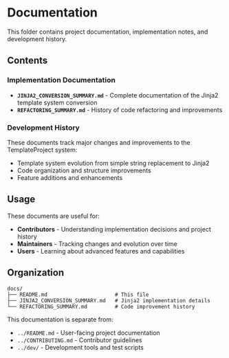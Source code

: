 # Documentation

This folder contains project documentation, implementation notes, and development history.

## Contents

### Implementation Documentation
- **`JINJA2_CONVERSION_SUMMARY.md`** - Complete documentation of the Jinja2 template system conversion
- **`REFACTORING_SUMMARY.md`** - History of code refactoring and improvements

### Development History
These documents track major changes and improvements to the TemplateProject system:

- Template system evolution from simple string replacement to Jinja2
- Code organization and structure improvements
- Feature additions and enhancements

## Usage

These documents are useful for:
- **Contributors** - Understanding implementation decisions and project history
- **Maintainers** - Tracking changes and evolution over time
- **Users** - Learning about advanced features and capabilities

## Organization

```
docs/
├── README.md                      # This file
├── JINJA2_CONVERSION_SUMMARY.md   # Jinja2 implementation details
└── REFACTORING_SUMMARY.md         # Code improvement history
```

This documentation is separate from:
- `../README.md` - User-facing project documentation
- `../CONTRIBUTING.md` - Contributor guidelines
- `../dev/` - Development tools and test scripts
